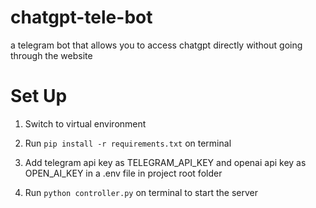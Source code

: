 # chatgpt-tele-bot

a telegram bot that allows you to access chatgpt directly without going through the website 

# Set Up
1. Switch to virtual environment

2. Run `pip install -r requirements.txt` on terminal

3. Add telegram api key as TELEGRAM_API_KEY and openai api key as OPEN_AI_KEY in a .env file in project root folder

4. Run `python controller.py` on terminal to start the server


